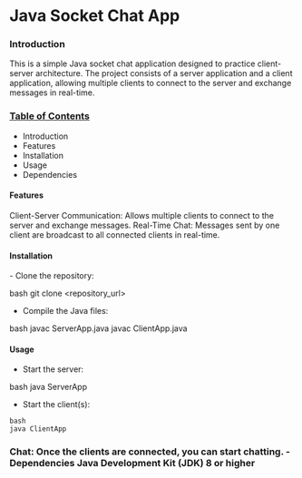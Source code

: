 # Java Socket Chat App
<h3>Introduction</h3>
This is a simple Java socket chat application designed to practice client-server architecture. The project consists of a server application and a client application, allowing multiple clients to connect to the server and exchange messages in real-time.

<h3><u>Table of Contents</u></h3>

- Introduction
- Features
- Installation
- Usage
- Dependencies

<h4>Features</h4>
Client-Server Communication: Allows multiple clients to connect to the server and exchange messages.
Real-Time Chat: Messages sent by one client are broadcast to all connected clients in real-time.

<h4>Installation</h4>
 - Clone the repository:

bash
git clone <repository_url>

 - Compile the Java files:

bash
javac ServerApp.java
javac ClientApp.java


<h4>Usage</h4>

- Start the server:

bash
java ServerApp

- Start the client(s):
```
bash
java ClientApp
```

<h3>Chat: Once the clients are connected, you can start chatting.
- Dependencies
Java Development Kit (JDK) 8 or higher</h3>